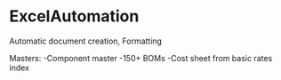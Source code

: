 # ExcelAutomation


Automatic document creation, Formatting

Masters: 
-Component master
-150+ BOMs
-Cost sheet from basic rates index
